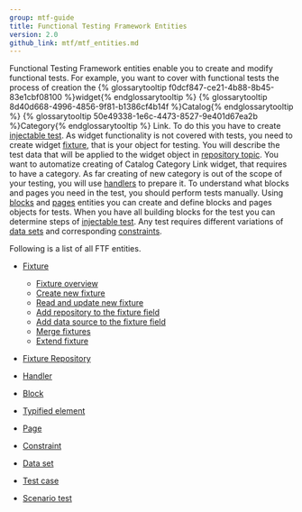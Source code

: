 ```yaml
---
group: mtf-guide
title: Functional Testing Framework Entities
version: 2.0
github_link: mtf/mtf_entities.md
---
```

Functional Testing Framework entities enable you to create and modify functional tests. 
For example, you want to cover with functional tests the process of creation the {% glossarytooltip f0dcf847-ce21-4b88-8b45-83e1cbf08100 %}widget{% endglossarytooltip %} {% glossarytooltip 8d40d668-4996-4856-9f81-b1386cf4b14f %}Catalog{% endglossarytooltip %} {% glossarytooltip 50e49338-1e6c-4473-8527-9e401d67ea2b %}Category{% endglossarytooltip %} Link.
To do this you have to create <a href="{{page.baseurl}}/mtf/mtf_entities/mtf_testcase.html">injectable test</a>. As widget functionality is not covered with tests, you need to create widget <a href="{{page.baseurl}}/mtf/mtf_entities/mtf_fixture.html">fixture</a>, that is your object for testing. You will describe the test data that will be applied to the widget object in <a href="{{page.baseurl}}/mtf/mtf_entities/mtf_fixture-repo.html">repository topic</a>. You want to automatize creating of Catalog Category Link widget, that requires to have a category. As far creating of new category is out of the scope of your testing, you will use <a href="{{page.baseurl}}/mtf/mtf_entities/mtf_handler.html">handlers</a> to prepare it. To understand what blocks and pages you need in the test, you should perform tests manually. Using <a href="{{page.baseurl}}/mtf/mtf_entities/mtf_block.html">blocks</a> and <a href="{{page.baseurl}}/mtf/mtf_entities/mtf_page.html">pages</a> entities you can create and define blocks and pages objects for tests. When you have all building blocks for the test you can determine steps of <a href="{{page.baseurl}}/mtf/mtf_entities/mtf_testcase.html">injectable test</a>. Any test requires different variations of <a href="{{page.baseurl}}/mtf/mtf_entities/mtf_dataset.html">data sets</a> and corresponding <a href="{{page.baseurl}}/mtf/mtf_entities/mtf_constraint.html">constraints</a>. 

Following is a list of all FTF entities.

- <a href="{{page.baseurl}}/mtf/mtf_entities/mtf_fixture.html">Fixture</a>
  - <a href="{{page.baseurl}}/mtf/mtf_entities/mtf_fixture.html">Fixture overview</a>
  - <a href="{{page.baseurl}}/mtf/mtf_entities/mtf_fixture.html#mtf_fixture_create">Create new fixture</a>
  - <a href="{{page.baseurl}}/mtf/mtf_entities/mtf_fixture.html#mtf_fixture_read">Read and update new fixture</a>
  - <a href="{{page.baseurl}}/mtf/mtf_entities/mtf_fixture.html#mtf_fixture_repositoy">Add repository to the fixture field</a>
  - <a href="{{page.baseurl}}/mtf/mtf_entities/mtf_fixture.html#mtf_fixture_source">Add data source to the fixture field</a>
  - <a href="{{page.baseurl}}/mtf/mtf_entities/mtf_fixture.html#mtf_fixture_merge">Merge fixtures</a>
  - <a href="{{page.baseurl}}/mtf/mtf_entities/mtf_fixture.html#mtf_fixture_extend">Extend fixture</a>
  
  
- <a href="{{page.baseurl}}/mtf/mtf_entities/mtf_fixture-repo.html">Fixture Repository</a>

- <a href="{{page.baseurl}}/mtf/mtf_entities/mtf_handler.html">Handler</a>

- <a href="{{page.baseurl}}/mtf/mtf_entities/mtf_block.html">Block</a>

- <a href="{{page.baseurl}}/mtf/mtf_entities/mtf_typified-element.html">Typified element</a>

- <a href="{{page.baseurl}}/mtf/mtf_entities/mtf_page.html">Page</a>

- <a href="{{page.baseurl}}/mtf/mtf_entities/mtf_constraint.html">Constraint</a>

- <a href="{{page.baseurl}}/mtf/mtf_entities/mtf_dataset.html">Data set</a>

- <a href="{{page.baseurl}}/mtf/mtf_entities/mtf_testcase.html">Test case</a>

- <a href="{{page.baseurl}}/mtf/mtf_entities/mtf_scenariotest.html">Scenario test</a>


